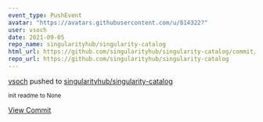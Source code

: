 ```yaml
---
event_type: PushEvent
avatar: "https://avatars.githubusercontent.com/u/814322?"
user: vsoch
date: 2021-09-05
repo_name: singularityhub/singularity-catalog
html_url: https://github.com/singularityhub/singularity-catalog/commit/9265b14f4f0ae088e26128ee8eba71594730bdc8
repo_url: https://github.com/singularityhub/singularity-catalog
---
```


<a href='https://github.com/vsoch' target='_blank'>vsoch</a> pushed to <a href='https://github.com/singularityhub/singularity-catalog' target='_blank'>singularityhub/singularity-catalog</a>

<small>init readme to None</small>

<a href='https://github.com/singularityhub/singularity-catalog/commit/9265b14f4f0ae088e26128ee8eba71594730bdc8' target='_blank'>View Commit</a>